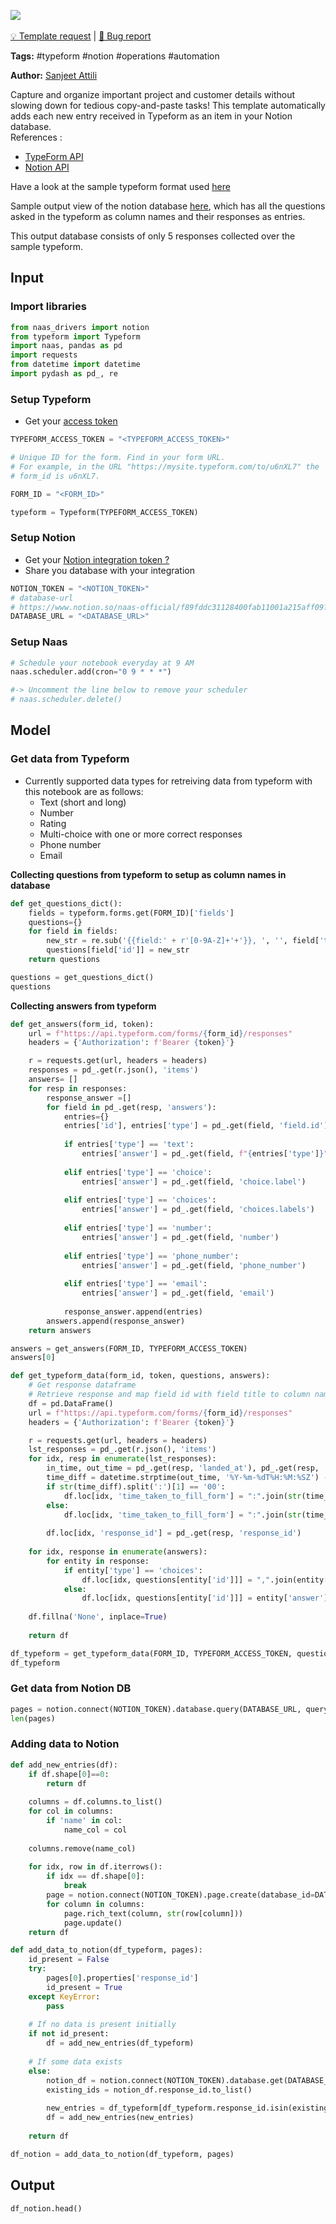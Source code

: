 <a href="https://app.naas.ai/user-redirect/naas/downloader?url=https://raw.githubusercontent.com/jupyter-naas/awesome-notebooks/master/Typeform/Typeform_Log_New_Typeform_Entries_In_Notion_Databases.ipynb" target="_parent"><img src="https://naasai-public.s3.eu-west-3.amazonaws.com/open_in_naas.svg"/></a><br><br><a href="https://github.com/jupyter-naas/awesome-notebooks/issues/new?assignees=&labels=&template=template-request.md&title=Tool+-+Action+of+the+notebook+">💡 Template request</a> | <a href="https://github.com/jupyter-naas/awesome-notebooks/issues/new?assignees=&labels=bug&template=bug_report.md&title=Typeform+-+Log+New++Entries+In+Notion+Databases:+Error+short+description">🚨 Bug report</a>

**Tags:** #typeform #notion #operations #automation


**Author:** [Sanjeet Attili](https://linkedin.com/in/sanjeet-attili-760bab190)

Capture and organize important project and customer details without slowing down for tedious copy-and-paste tasks! This template automatically adds each new entry received in Typeform as an item in your Notion database.
<br/>References :
- [TypeForm API](https://developer.typeform.com/responses/)
- [Notion API ](https://docs.naas.ai/drivers/notion)

Have a look at the sample typeform format used [here](https://1mx5hrd76qo.typeform.com/to/bw1oM4SP)

Sample output view of the notion database [here](https://billowy-lemming-95e.notion.site/f8e44ff261564c76b3bb80e6edb171a9?v=1d2a506563fe4082b71e78695185962e), which has all the questions asked in the typeform as column names and their responses as entries.

This output database consists of only 5 responses collected over the sample typeform.

## Input


### Import libraries



```python
from naas_drivers import notion
from typeform import Typeform
import naas, pandas as pd
import requests
from datetime import datetime
import pydash as pd_, re
```

### Setup Typeform

- Get your [access token](https://developer.typeform.com/get-started/personal-access-token)



```python
TYPEFORM_ACCESS_TOKEN = "<TYPEFORM_ACCESS_TOKEN>"

# Unique ID for the form. Find in your form URL.
# For example, in the URL "https://mysite.typeform.com/to/u6nXL7" the
# form_id is u6nXL7.

FORM_ID = "<FORM_ID>"

typeform = Typeform(TYPEFORM_ACCESS_TOKEN)
```

### Setup Notion

- Get your [Notion integration token ?](https://docs.naas.ai/drivers/notion)
- Share you database with your integration



```python
NOTION_TOKEN = "<NOTION_TOKEN>"
# database-url
# https://www.notion.so/naas-official/f89fddc31128400fab11001a215aff09?v=d84b89b704c7dssd432350cc273
DATABASE_URL = "<DATABASE_URL>"
```

### Setup Naas



```python
# Schedule your notebook everyday at 9 AM
naas.scheduler.add(cron="0 9 * * *")

#-> Uncomment the line below to remove your scheduler
# naas.scheduler.delete()

```

## Model


### Get data from Typeform

- Currently supported data types for retreiving data from typeform with this notebook are as follows:
  - Text (short and long)
  - Number
  - Rating
  - Multi-choice with one or more correct responses
  - Phone number
  - Email

**Collecting questions from typeform to setup as column names in database**


```python
def get_questions_dict():
    fields = typeform.forms.get(FORM_ID)['fields']
    questions={}
    for field in fields:
        new_str = re.sub('{{field:' + r'[0-9A-Z]+'+'}}, ', '', field['title'])
        questions[field['id']] = new_str
    return questions

questions = get_questions_dict()
questions
```

**Collecting answers from typeform**


```python
def get_answers(form_id, token):
    url = f"https://api.typeform.com/forms/{form_id}/responses"
    headers = {'Authorization': f'Bearer {token}'}

    r = requests.get(url, headers = headers)
    responses = pd_.get(r.json(), 'items')
    answers= []
    for resp in responses:
        response_answer =[]
        for field in pd_.get(resp, 'answers'):
            entries={}
            entries['id'], entries['type'] = pd_.get(field, 'field.id'), pd_.get(field, 'type')
    
            if entries['type'] == 'text':
                entries['answer'] = pd_.get(field, f"{entries['type']}")
                
            elif entries['type'] == 'choice':
                entries['answer'] = pd_.get(field, 'choice.label')
                
            elif entries['type'] == 'choices':
                entries['answer'] = pd_.get(field, 'choices.labels')
                
            elif entries['type'] == 'number':
                entries['answer'] = pd_.get(field, 'number')
                
            elif entries['type'] == 'phone_number':
                entries['answer'] = pd_.get(field, 'phone_number')
            
            elif entries['type'] == 'email':
                entries['answer'] = pd_.get(field, 'email')
                
            response_answer.append(entries)
        answers.append(response_answer)
    return answers

answers = get_answers(FORM_ID, TYPEFORM_ACCESS_TOKEN)
answers[0]
```


```python
def get_typeform_data(form_id, token, questions, answers):
    # Get response dataframe
    # Retrieve response and map field id with field title to column name's
    df = pd.DataFrame()
    url = f"https://api.typeform.com/forms/{form_id}/responses"
    headers = {'Authorization': f'Bearer {token}'}

    r = requests.get(url, headers = headers)
    lst_responses = pd_.get(r.json(), 'items')
    for idx, resp in enumerate(lst_responses):
        in_time, out_time = pd_.get(resp, 'landed_at'), pd_.get(resp, 'submitted_at')
        time_diff = datetime.strptime(out_time, '%Y-%m-%dT%H:%M:%SZ') - datetime.strptime(in_time, '%Y-%m-%dT%H:%M:%SZ')
        if str(time_diff).split(':')[1] == '00':
            df.loc[idx, 'time_taken_to_fill_form'] = ":".join(str(time_diff).split(':')[1:]) + 'secs'
        else:
            df.loc[idx, 'time_taken_to_fill_form'] = ":".join(str(time_diff).split(':')[1:]) + 'mins'
        
        df.loc[idx, 'response_id'] = pd_.get(resp, 'response_id')
    
    for idx, response in enumerate(answers):
        for entity in response:
            if entity['type'] == 'choices':
                df.loc[idx, questions[entity['id']]] = ",".join(entity['answer'])
            else:
                df.loc[idx, questions[entity['id']]] = entity['answer']
                
    df.fillna('None', inplace=True)
    
    return df

df_typeform = get_typeform_data(FORM_ID, TYPEFORM_ACCESS_TOKEN, questions, answers)
df_typeform
```

### Get data from Notion DB



```python
pages = notion.connect(NOTION_TOKEN).database.query(DATABASE_URL, query={})
len(pages)
```

### Adding data to Notion



```python
def add_new_entries(df):
    if df.shape[0]==0:
        return df
    
    columns = df.columns.to_list()
    for col in columns:
        if 'name' in col:
            name_col = col
    
    columns.remove(name_col)
    
    for idx, row in df.iterrows():
        if idx == df.shape[0]:
            break
        page = notion.connect(NOTION_TOKEN).page.create(database_id=DATABASE_URL, title= row[name_col])
        for column in columns:
            page.rich_text(column, str(row[column]))
            page.update()
    return df
```


```python
def add_data_to_notion(df_typeform, pages):
    id_present = False
    try:
        pages[0].properties['response_id']
        id_present = True
    except KeyError:
        pass
    
    # If no data is present initially
    if not id_present:
        df = add_new_entries(df_typeform)
    
    # If some data exists
    else:
        notion_df = notion.connect(NOTION_TOKEN).database.get(DATABASE_URL).df()
        existing_ids = notion_df.response_id.to_list()
        
        new_entries = df_typeform[df_typeform.response_id.isin(existing_ids) == False]
        df = add_new_entries(new_entries)
    
    return df

df_notion = add_data_to_notion(df_typeform, pages)
```

## Output



```python
df_notion.head()
```
